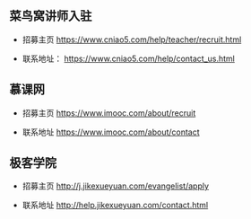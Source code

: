 
## 菜鸟窝讲师入驻 

* 招募主页 
https://www.cniao5.com/help/teacher/recruit.html

* 联系地址：
https://www.cniao5.com/help/contact_us.html


## 慕课网
* 招募主页 
https://www.imooc.com/about/recruit

* 联系地址
https://www.imooc.com/about/contact



## 极客学院
* 招募主页 
http://j.jikexueyuan.com/evangelist/apply

* 联系地址
http://help.jikexueyuan.com/contact.html
